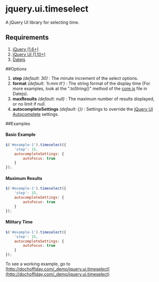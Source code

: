 ﻿# jquery.ui.timeselect

A jQuery UI library for selecting time.

## Requirements
1. [jQuery (1.6+)](http://jquery.com/)
2. [jQuery UI (1.10+)](http://jqueryui.com/)
3. [Datejs](http://www.datejs.com/)

##Options
1. **step** _(default: 30)_ : The minute increment of the select options.
2. **format** _(default: 'h:mm tt')_ : The string format of the display time (For more examples, look at the ".toString()" method of the [core.js](https://github.com/datejs/Datejs/blob/master/src/core.js) file in Datejs).
3. **maxResults** _(default: null)_ : The maximum number of results displayed, or no limit if null.
4. **autocompleteSettings** _(default: {})_ : Settings to override the [jQuery UI Autocomplete](http://api.jqueryui.com/autocomplete/) settings.

##Examples

#### Basic Example
```javascript
$('#example-1').timeselect({
    'step': 15,
    autocompleteSettings: {
        autoFocus: true
    }
});
```
    
#### Maximum Results
```javascript
$('#example-1').timeselect({
    'step': 15,
    autocompleteSettings: {
        autoFocus: true
    }
});
```
    
#### Military Time
```javascript
$('#example-1').timeselect({
    'step': 15,
    autocompleteSettings: {
        autoFocus: true
    }
});
```

To see a working example, go to [http://dochoffiday.com/_demo/jquery.ui.timeselect](http://dochoffiday.com/_demo/jquery.ui.timeselect)